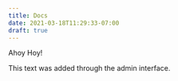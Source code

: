 ```yaml
---
title: Docs
date: 2021-03-18T11:29:33-07:00
draft: true
---
```

Ahoy Hoy!

This text was added through the admin interface.